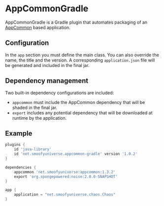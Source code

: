 # AppCommonGradle

AppCommonGradle is a Gradle plugin that automates packaging of an [AppCommon](https://github.com/Yeregorix/AppCommon)
based application.

## Configuration

In the `app` section you must define the main class. You can also override the name, the title and the version. A
corresponding `application.json` file will be generated and included in the final jar.

## Dependency management

Two built-in dependency configurations are included:

- `appcommon` must include the AppCommon dependency that will be shaded in the final jar.
- `export` includes any potential dependency that will be downloaded at runtime by the application.

## Example

```groovy
plugins {
    id 'java-library'
    id 'net.smoofyuniverse.appcommon-gradle' version '1.0.2'
}

dependencies {
    appcommon 'net.smoofyuniverse:appcommon:1.3.2'
    export 'org.spongepowered:noise:2.0.0-SNAPSHOT'
}

app {
    application = "net.smoofyuniverse.chaos.Chaos"
}
```

